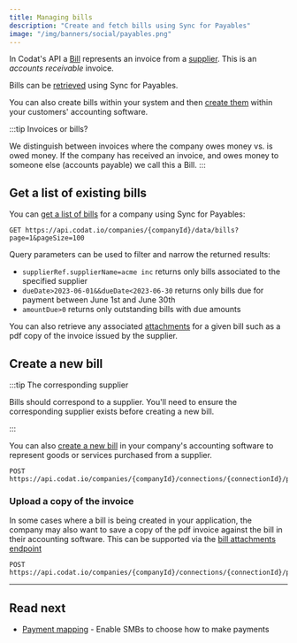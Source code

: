 ```yaml
---
title: Managing bills
description: "Create and fetch bills using Sync for Payables"
image: "/img/banners/social/payables.png"
---
```


In Codat's API a [Bill](/sync-for-payables-api#/schemas/Bill) represents an invoice from a [supplier](/sync-for-payables-api#/schemas/Supplier). This is an *accounts receivable* invoice.

Bills can be [retrieved](/sync-for-payables-api#/operations/list-bills) using Sync for Payables.

You can also create bills within your system and then [create them](https://docs.codat.io/sync-for-payables-api#/operations/create-bill) within your customers' accounting software.

:::tip Invoices or bills?

We distinguish between invoices where the company owes money vs. is owed money. If the company has received an invoice, and owes money to someone else (accounts payable) we call this a Bill.
:::

## Get a list of existing bills

You can [get a list of bills](/sync-for-payables-api#/operations/list-bills) for a company using Sync for Payables:

```http request title="List bills"
GET https://api.codat.io/companies/{companyId}/data/bills?page=1&pageSize=100
```

Query parameters can be used to filter and narrow the returned results:

- `supplierRef.supplierName=acme inc` returns only bills associated to the specified supplier
- `dueDate>2023-06-01&&dueDate<2023-06-30` returns only bills due for payment between June 1st and June 30th
- `amountDue>0` returns only outstanding bills with due amounts

You can also retrieve any associated [attachments](/sync-for-payables-api#/operations/download-bill-attachment) for a given bill such as a pdf copy of the invoice issued by the supplier.

## Create a new bill

:::tip The corresponding supplier

Bills should correspond to a supplier. You'll need to ensure the corresponding supplier exists before creating a new bill.

:::

You can also [create a new bill](/sync-for-payables-api#/operations/create-bill) in your company's accounting software to represent goods or services purchased from a supplier.

```http request title="Create bill"
POST https://api.codat.io/companies/{companyId}/connections/{connectionId}/push/bills
```

### Upload a copy of the invoice

In some cases where a bill is being created in your application, the company may also want to save a copy of the pdf invoice against the bill in their accounting software. This can be supported via the [bill attachments endpoint](/sync-for-payables-api#/operations/upload-bill-attachments)

```http request title="Upload bill attachment"
POST https://api.codat.io/companies/{companyId}/connections/{connectionId}/push/bills/{billId}/attachments
```

---

## Read next

- [Payment mapping](/usecases/bill-pay/mapping) - Enable SMBs to choose how to make payments
